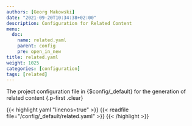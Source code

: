```yaml
---
authors: [Georg Makowski]
date: "2021-09-20T10:34:38+02:00"
description: Configuration for Related Content
menu:
  doc:
    name: related.yaml
    parent: config
    pre: open_in_new
title: related.yaml
weight: 1025
categories: [configuration]
tags: [related]
---
```


The project configuration file in {$config/_default} for the generation of related content
{.p-first .clear} <!--more-->

{{< highlight yaml "linenos=true" >}}
{{< readfile file="/config/_default/related.yaml" >}}
{{< /highlight >}}
